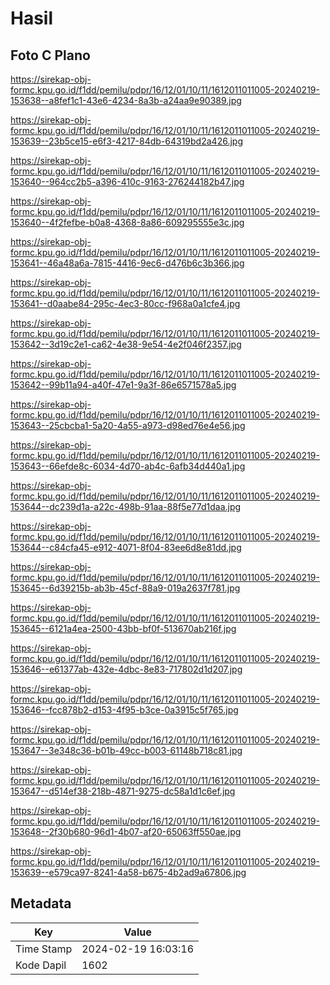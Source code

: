 # Hasil

## Foto C Plano

https://sirekap-obj-formc.kpu.go.id/f1dd/pemilu/pdpr/16/12/01/10/11/1612011011005-20240219-153638--a8fef1c1-43e6-4234-8a3b-a24aa9e90389.jpg

https://sirekap-obj-formc.kpu.go.id/f1dd/pemilu/pdpr/16/12/01/10/11/1612011011005-20240219-153639--23b5ce15-e6f3-4217-84db-64319bd2a426.jpg

https://sirekap-obj-formc.kpu.go.id/f1dd/pemilu/pdpr/16/12/01/10/11/1612011011005-20240219-153640--964cc2b5-a396-410c-9163-276244182b47.jpg

https://sirekap-obj-formc.kpu.go.id/f1dd/pemilu/pdpr/16/12/01/10/11/1612011011005-20240219-153640--4f2fefbe-b0a8-4368-8a86-609295555e3c.jpg

https://sirekap-obj-formc.kpu.go.id/f1dd/pemilu/pdpr/16/12/01/10/11/1612011011005-20240219-153641--46a48a6a-7815-4416-9ec6-d476b6c3b366.jpg

https://sirekap-obj-formc.kpu.go.id/f1dd/pemilu/pdpr/16/12/01/10/11/1612011011005-20240219-153641--d0aabe84-295c-4ec3-80cc-f968a0a1cfe4.jpg

https://sirekap-obj-formc.kpu.go.id/f1dd/pemilu/pdpr/16/12/01/10/11/1612011011005-20240219-153642--3d19c2e1-ca62-4e38-9e54-4e2f046f2357.jpg

https://sirekap-obj-formc.kpu.go.id/f1dd/pemilu/pdpr/16/12/01/10/11/1612011011005-20240219-153642--99b11a94-a40f-47e1-9a3f-86e6571578a5.jpg

https://sirekap-obj-formc.kpu.go.id/f1dd/pemilu/pdpr/16/12/01/10/11/1612011011005-20240219-153643--25cbcba1-5a20-4a55-a973-d98ed76e4e56.jpg

https://sirekap-obj-formc.kpu.go.id/f1dd/pemilu/pdpr/16/12/01/10/11/1612011011005-20240219-153643--66efde8c-6034-4d70-ab4c-6afb34d440a1.jpg

https://sirekap-obj-formc.kpu.go.id/f1dd/pemilu/pdpr/16/12/01/10/11/1612011011005-20240219-153644--dc239d1a-a22c-498b-91aa-88f5e77d1daa.jpg

https://sirekap-obj-formc.kpu.go.id/f1dd/pemilu/pdpr/16/12/01/10/11/1612011011005-20240219-153644--c84cfa45-e912-4071-8f04-83ee6d8e81dd.jpg

https://sirekap-obj-formc.kpu.go.id/f1dd/pemilu/pdpr/16/12/01/10/11/1612011011005-20240219-153645--6d39215b-ab3b-45cf-88a9-019a2637f781.jpg

https://sirekap-obj-formc.kpu.go.id/f1dd/pemilu/pdpr/16/12/01/10/11/1612011011005-20240219-153645--6121a4ea-2500-43bb-bf0f-513670ab216f.jpg

https://sirekap-obj-formc.kpu.go.id/f1dd/pemilu/pdpr/16/12/01/10/11/1612011011005-20240219-153646--e61377ab-432e-4dbc-8e83-717802d1d207.jpg

https://sirekap-obj-formc.kpu.go.id/f1dd/pemilu/pdpr/16/12/01/10/11/1612011011005-20240219-153646--fcc878b2-d153-4f95-b3ce-0a3915c5f765.jpg

https://sirekap-obj-formc.kpu.go.id/f1dd/pemilu/pdpr/16/12/01/10/11/1612011011005-20240219-153647--3e348c36-b01b-49cc-b003-61148b718c81.jpg

https://sirekap-obj-formc.kpu.go.id/f1dd/pemilu/pdpr/16/12/01/10/11/1612011011005-20240219-153647--d514ef38-218b-4871-9275-dc58a1d1c6ef.jpg

https://sirekap-obj-formc.kpu.go.id/f1dd/pemilu/pdpr/16/12/01/10/11/1612011011005-20240219-153648--2f30b680-96d1-4b07-af20-65063ff550ae.jpg

https://sirekap-obj-formc.kpu.go.id/f1dd/pemilu/pdpr/16/12/01/10/11/1612011011005-20240219-153639--e579ca97-8241-4a58-b675-4b2ad9a67806.jpg


## Metadata

| Key        | Value               |
| ---------- | ------------------- |
| Time Stamp | 2024-02-19 16:03:16 |
| Kode Dapil | 1602                |



